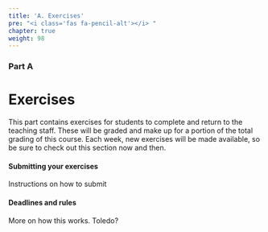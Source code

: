 ```yaml
---
title: 'A. Exercises'
pre: "<i class='fas fa-pencil-alt'></i> "
chapter: true
weight: 98
---
```


### Part A

# Exercises

This part contains exercises for students to complete and return to the teaching staff. These will be graded and make up for a portion of the total grading of this course. Each week, new exercises will be made available, so be sure to check out this section now and then. 

#### Submitting your exercises

Instructions on how to submit

#### Deadlines and rules

More on how this works. Toledo?

